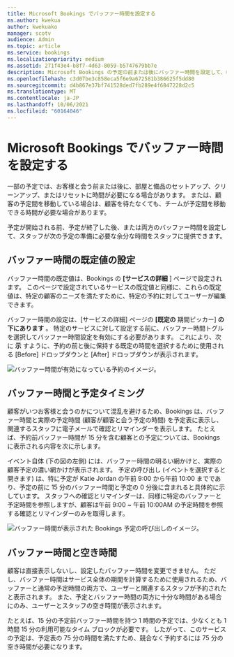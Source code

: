 ```yaml
---
title: Microsoft Bookings でバッファー時間を設定する
ms.author: kwekua
author: kwekuako
manager: scotv
audience: Admin
ms.topic: article
ms.service: bookings
ms.localizationpriority: medium
ms.assetid: 271f43e4-b8f7-4d63-8059-b5747679bb7e
description: Microsoft Bookings の予定の前または後にバッファー時間を設定して、機器のクリーンアップまたはリセットに時間を割り当て。
ms.openlocfilehash: c3d07be3c858eca5f6e9a672581b386625f5dd80
ms.sourcegitcommit: d4b867e37bf741528ded7fb289e4f6847228d2c5
ms.translationtype: MT
ms.contentlocale: ja-JP
ms.lasthandoff: 10/06/2021
ms.locfileid: "60164046"
---
```

# <a name="set-buffer-time-in-microsoft-bookings"></a>Microsoft Bookings でバッファー時間を設定する

一部の予定では、お客様と会う前または後に、部屋と備品のセットアップ、クリーンアップ、またはリセットに時間が必要になる場合があります。 または、顧客の予定間を移動している場合は、顧客を待たなくても、チームが予定間を移動できる時間が必要な場合があります。

予定が開始される前、予定が終了した後、または両方のバッファー時間を設定して、スタッフが次の予定の準備に必要な余分な時間をスタッフに提供できます。

## <a name="set-buffer-time-defaults"></a>バッファー時間の既定値の設定

バッファー時間の既定値は、Bookings の **[サービスの詳細** ] ページで設定されます。 このページで設定されているサービスの既定値と同様に、これらの既定値は、特定の顧客のニーズを満たすために、特定の予約に対してユーザーが編集できます。

バッファー時間の設定は、[サービスの詳細] ページの **[既定の** 期間ピッカー] **の下にあります** 。 特定のサービスに対して設定する前に、バッファー時間トグルを選択してバッファー時間設定を有効にする必要があります。 これにより、次に **示** すように、予約の前と後に保持する既定の時間を選択するために使用される [Before] ドロップダウンと [After] ドロップダウンが表示されます。

   ![バッファー時間が有効になっている予約のイメージ。](../media/bookings-buffertime.png)

## <a name="buffer-time-and-appointment-timing"></a>バッファー時間と予定タイミング

顧客がいつお客様と会うのかについて混乱を避けるため、Bookings は、バッファー時間と実際の予定時間 (顧客が顧客と会う予定の時間) を予定表に表示し、関連するスタッフに電子メールで確認とリマインダーを表示します。 たとえば、予約前バッファー時間が 15 分を含む顧客との予定については、Bookings に表示される内容を次に示します。

イベント自体 (下の図の左側) には、バッファー時間の明るい網かけと、実際の顧客予定の濃い網かけが表示されます。 予定の呼び出し (イベントを選択すると開きます) は、特に予定が Katie Jordan の午前 9:00 から午前 10:00 までであり、予定の前に 15 分のバッファー時間と予定の 0 分後に含まれると具体的に示しています。 スタッフへの確認とリマインダーは、同様に特定のバッファーと予定時間を参照しますが、顧客は午前 9:00 ~ 午前 10:00AM の予定時間を参照する確認とリマインダーのみを取得します。

   ![バッファー時間が表示された Bookings 予定の呼び出しのイメージ。](../media/bookings-buffertime-callout.png)

## <a name="buffer-time-and-availability"></a>バッファー時間と空き時間

顧客は直接表示しないし、設定したバッファー時間を変更できません。 ただし、バッファー時間はサービス全体の期間を計算するために使用されるため、バッファーと通常の予定時間の両方で、ユーザーと関連するスタッフが予約されたと表示されます。 また、予定とバッファー時間の両方に十分な時間がある場合にのみ、ユーザーとスタッフの空き時間が表示されます。

たとえば、15 分の予定前バッファー時間を持つ 1 時間の予定では、少なくとも 1 時間 15 分の利用可能なタイム ブロックが必要です。 したがって、このサービスの予定は、予定表の 75 分の時間を満たすため、競合なく予約するには 75 分の空き時間が必要になります。
